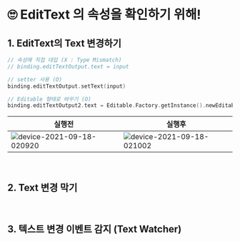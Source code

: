 # 🙄 EditText 의 속성을 확인하기 위해!

## 1. EditText의 Text 변경하기
```kt
// 속성에 직접 대입 (X : Type Mismatch)
// binding.editTextOutput.text = input

// setter 사용 (O)
binding.editTextOutput.setText(input)

// Editable 형태로 바꾸기 (O)
binding.editTextOutput2.text = Editable.Factory.getInstance().newEditable(input)
```

|실행전|실행후|
|--|--|
|![device-2021-09-18-020920](https://user-images.githubusercontent.com/37680108/133829049-cd8784c6-3c3b-4549-a9d8-0dfbee56d180.png)|![device-2021-09-18-021002](https://user-images.githubusercontent.com/37680108/133829055-e93fd688-bfd1-48e3-b1c4-9861ea71efdd.png)|

<br>

## 2. Text 변경 막기

<br>

## 3. 텍스트 변경 이벤트 감지 (Text Watcher)
